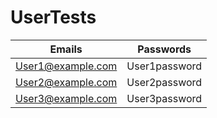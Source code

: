 # UserTests
|Emails|Passwords|
|------|---------|
|User1@example.com|User1password|
|User2@example.com|User2password|
|User3@example.com|User3password|